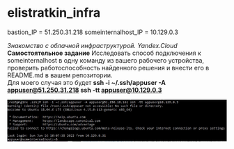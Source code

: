 # elistratkin_infra

bastion_IP = 51.250.31.218
someinternalhost_IP = 10.129.0.3

*Знакомство с облачной инфраструктурой. Yandex.Cloud*
**Самостоятельное задание**
Исследовать способ подключения к someinternalhost в одну команду из вашего рабочего устройства, проверить работоспособность найденного решения и внести его в README.md в вашем репозитории.<br>
Для моего случая это будет <strong>ssh -i ~/.ssh/appuser -A appuser@51.250.31.218 ssh -tt appuser@10.129.0.3</strong>

![Подключение с локальной машины в одну команду](./connect_by_one_command.jpg)<br>
